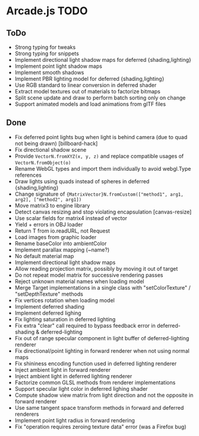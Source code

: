 # Arcade.js TODO

## ToDo

- Strong typing for tweaks
- Strong typing for snippets
- Implement directional light shadow maps for deferred {shading,lighting}
- Implement point light shadow maps
- Implement smooth shadows
- Implement PBR lighting model for deferred {shading,lighting}
- Use RGB standard to linear conversion in deferred shader
- Extract model textures out of materials to factorize bitmaps
- Split scene update and draw to perform batch sorting only on change
- Support animated models and load animations from glTF files

## Done

- Fix deferred point lights bug when light is behind camera (due to quad not being drawn) [billboard-hack]
- Fix directional shadow scene
- Provide `VectorN.fromXYZ(x, y, z)` and replace compatible usages of `VectorN.fromObject(o)`
- Rename WebGL types and import them individually to avoid webgl.Type references
- Draw lights using quads instead of spheres in deferred {shading,lighting}
- Change signature of `{MatrixVector}N.fromCustom(["method1", arg1, arg2], ["method2", arg1])`
- Move matrix3 to engine library
- Detect canvas resizing and stop violating encapsulation [canvas-resize]
- Use scalar fields for matrix4 instead of vector
- Yield + errors in OBJ loader
- Return T from io.readURL, not Request<T>
- Load images from graphic loader
- Rename baseColor into ambientColor
- Implement parallax mapping (~name?)
- No default material map
- Implement directional light shadow maps
- Allow reading projection matrix, possibly by moving it out of target
- Do not repeat model matrix for successive rendering passes
- Reject unknown material names when loading model
- Merge Target implementations in a single class with "setColorTexture" / "setDepthTexture" methods
- Fix vertices rotation when loading model
- Implement deferred shading
- Implement deferred lighing
- Fix lighting saturation in deferred lighting
- Fix extra "clear" call required to bypass feedback error in deferred-shading & deferred-lighting
- Fix out of range specular component in light buffer of deferred-lighting renderer
- Fix directional/point lighting in forward renderer when not using normal maps
- Fix shininess encoding function used in deferred lighting renderer
- Inject ambient light in forward renderer
- Inject ambient light in deferred lighting renderer
- Factorize common GLSL methods from renderer implementations
- Support specular light color in deferred lighing shader
- Compute shadow view matrix from light direction and not the opposite in forward renderer
- Use same tangent space transform methods in forward and deferred renderers
- Implement point light radius in forward rendering
- Fix "operation requires zeroing texture data" error (was a Firefox bug)
